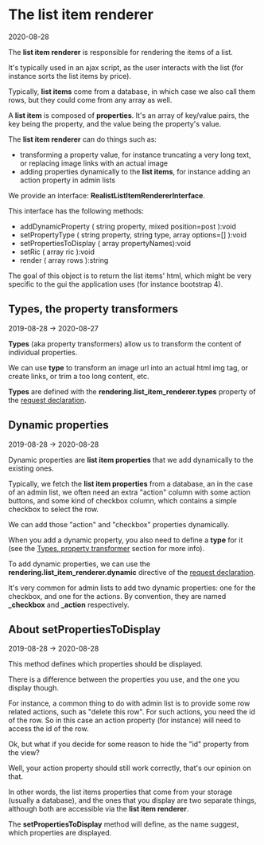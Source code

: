 The list item renderer
================
2020-08-28




The **list item renderer** is responsible for rendering the items of a list.

It's typically used in an ajax script, as the user interacts with the list (for instance sorts the list items by price). 



Typically, **list items** come from a database, in which case we also call them rows, but they could come from any array as well.

A **list item** is composed of **properties**.
It's an array of key/value pairs, the key being the property, and the value being the property's value.




The **list item renderer** can do things such as:
 
- transforming a property value, for instance truncating a very long text, or replacing image links with an actual image
- adding properties dynamically to the **list items**, for instance adding an action property in admin lists  



We provide an interface: **RealistListItemRendererInterface**.

This interface has the following methods:

- addDynamicProperty ( string property, mixed position=post ):void
- setPropertyType ( string property, string type, array options=[] ):void
- setPropertiesToDisplay ( array propertyNames):void
- setRic ( array ric ):void
- render  ( array rows ):string


The goal of this object is to return the list items' html, which might be very specific to the
gui the application uses (for instance bootstrap 4).



Types, the property transformers
----------
2019-08-28 -> 2020-08-27


**Types** (aka property transformers) allow us to transform the content of individual properties.

We can use **type** to transform an image url into an actual html img tag, or create links, or trim a too long content, etc.

**Types** are defined with the **rendering.list_item_renderer.types** property of the 
[request declaration](https://github.com/lingtalfi/Light_Realist/blob/master/doc/pages/2020/request-declaration.md).
 
 




Dynamic properties
----------
2019-08-28 -> 2020-08-28


Dynamic properties are **list item properties** that we add dynamically to the existing ones.


Typically, we fetch the **list item properties** from a database, an in the case of an admin list,
we often need an extra "action" column with some action buttons,
and some kind of checkbox column, which contains a simple checkbox to select the row.

We can add those "action" and "checkbox" properties dynamically.


When you add a dynamic property, you also need to define a **type** for it (see the [Types, property transformer](#types-the-property-transformers)
section for more info).


To add dynamic properties, we can use the **rendering.list_item_renderer.dynamic** directive of the [request declaration](https://github.com/lingtalfi/Light_Realist/blob/master/doc/pages/2020/request-declaration.md).



It's very common for admin lists to add two dynamic properties: one for the checkbox, and one for the actions.
By convention, they are named **_checkbox** and **_action** respectively.





About setPropertiesToDisplay
-------------
2019-08-28 -> 2020-08-28


This method defines which properties should be displayed. 

There is a difference between the properties you use, and the one you display though.

For instance, a common thing to do with admin list is to provide some row related actions, such as "delete this row".
For such actions, you need the id of the row.
So in this case an action property (for instance) will need to access the id of the row.
 
Ok, but what if you decide for some reason to hide the "id" property from the view?

Well, your action property should still work correctly, that's our opinion on that.
  
In other words, the list items properties that come from your storage (usually a database), and the ones that you display
 are two separate things, although both are accessible via the **list item renderer**.

The **setPropertiesToDisplay** method will define, as the name suggest, which properties are displayed.


   





 




